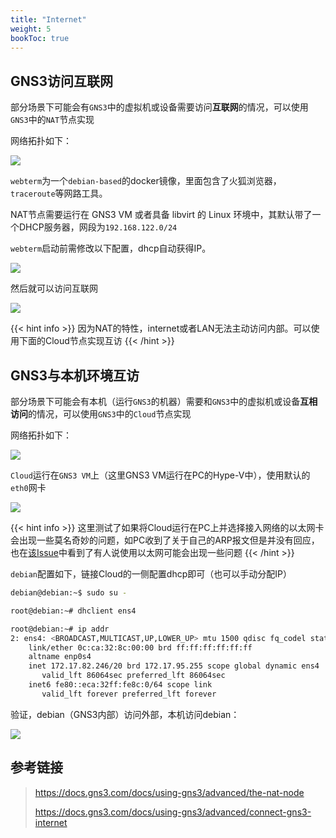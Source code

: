 ```yaml
---
title: "Internet"
weight: 5
bookToc: true
---
```


## GNS3访问互联网

部分场景下可能会有`GNS3`中的虚拟机或设备需要访问**互联网**的情况，可以使用`GNS3`中的`NAT`节点实现

网络拓扑如下：

![](/data/image/gns3/internet/image-20250410140425426.png)

`webterm`为一个`debian-based`的docker镜像，里面包含了火狐浏览器，`traceroute`等网路工具。

NAT节点需要运行在 GNS3 VM 或者具备 libvirt 的 Linux 环境中，其默认带了一个DHCP服务器，网段为`192.168.122.0/24`

`webterm`启动前需修改以下配置，dhcp自动获得IP。

![](/data/image/gns3/internet/image-20250410140653559.png)

然后就可以访问互联网

![](/data/image/gns3/internet/image-20250410140929069.png)

{{< hint info >}}
因为NAT的特性，internet或者LAN无法主动访问内部。可以使用下面的Cloud节点实现互访
{{< /hint >}}


## GNS3与本机环境互访

部分场景下可能会有本机（运行`GNS3`的机器）需要和`GNS3`中的虚拟机或设备**互相访问**的情况，可以使用`GNS3`中的`Cloud`节点实现

网络拓扑如下：

![](/data/image/gns3/internet/image-20250411102444707.png)

`Cloud`运行在`GNS3 VM`上（这里GNS3 VM运行在PC的Hype-V中），使用默认的`eth0`网卡

![](/data/image/gns3/internet/image-20250411102639217.png)

{{< hint info >}}
这里测试了如果将Cloud运行在PC上并选择接入网络的以太网卡会出现一些莫名奇妙的问题，如PC收到了关于自己的ARP报文但是并没有回应，也在[该Issue](https://github.com/GNS3/gns3-server/issues/1869)中看到了有人说使用以太网可能会出现一些问题
{{< /hint >}}

`debian`配置如下，链接Cloud的一侧配置dhcp即可（也可以手动分配IP）

```bash
debian@debian:~$ sudo su -

root@debian:~# dhclient ens4

root@debian:~# ip addr
2: ens4: <BROADCAST,MULTICAST,UP,LOWER_UP> mtu 1500 qdisc fq_codel state UP group default qlen 1000
    link/ether 0c:ca:32:8c:00:00 brd ff:ff:ff:ff:ff:ff
    altname enp0s4
    inet 172.17.82.246/20 brd 172.17.95.255 scope global dynamic ens4
       valid_lft 86064sec preferred_lft 86064sec
    inet6 fe80::eca:32ff:fe8c:0/64 scope link
       valid_lft forever preferred_lft forever
```



验证，debian（GNS3内部）访问外部，本机访问debian：

![](/data/image/gns3/internet/image-20250411104013033.png)

## 参考链接


> https://docs.gns3.com/docs/using-gns3/advanced/the-nat-node
>
> https://docs.gns3.com/docs/using-gns3/advanced/connect-gns3-internet
